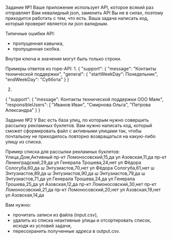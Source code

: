 Задание №1
Ваше приложение использует API, которое всякий раз отправляет Вам невалидный json, заменить API Вы не в силах, поэтому приходится работать с тем, что есть.
Ваша задача написать код, который проверит является ли json валидным.

Типичные ошибки API:
- пропущенная кавычка,
- пропущенная скобка.

Внутри ключа и значения могут быть только строки.

Примеры ответов из горе-API:
1.
{
  "support": {
    "message": "Контакты технической поддержки",
    "general": {
      "startWeekDay": Понедельник",
      "endWeekDay": "Суббота"
    }
}


2.
{
  "support": {
    "message": Контакты технической поддержки ООО Маяк",
    "responsibleUsers": [
      "Иванов Иван",
      "Смирнова Ольга",
      "Петрова Александра"
  }
}

Задание №2
У Вас есть база улиц, по которым нужно совершить рассылку рекламных буклетов. Вам нужно написать код, который сможет сформировать файл с активными улицами так, чтобы почтальону не приходилось повторно возвращаться на какую-либо улицу из списка.

Пример списка для рассылки рекламных буклетов:
Улица,Дом,Активный
пр-кт Ломоносовский,15,да
ул Азовская,11,да
пр-кт Ленинградский,29,да
ул Генерала Трошева,24,нет
ул Фёдора Сологуба,60,да
ш Энтузиастов,70,нет
ул Фёдора Сологуба,61,нет
ш Энтузиастов,89,да
ш Энтузиастов,90,да
ш Энтузиастов,79,да
ш Энтузиастов,71,да
ул Генерала Трошева,24,да
ул Генерала Трошева,25,да
ул Азовская,12,да
пр-кт Ломоносовский,30,нет
пр-кт Ломоносовский,21,да
пр-кт Ломоносовский,20,нет
ул Азовская,19,нет
ул Азовская,14,да

Вам нужно:
- прочитать записи из файла (input.csv),
- удалить из списка неактивные улицы и отсортировать список, исходя из условий задачи,
- пересохранить полученные адреса в output.csv.
